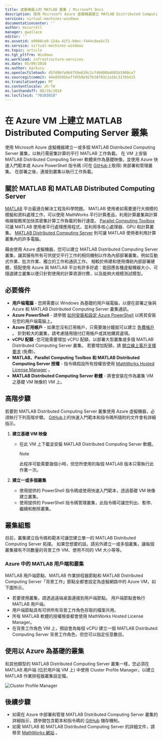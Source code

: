 ```yaml
---
title: 虛擬機器上的 MATLAB 叢集 | Microsoft Docs
description: 使用 Microsoft Azure 虛擬機器建立 MATLAB Distributed Computing Server 叢集，以執行需密集計算的平行 MATLAB 工作負載。
services: virtual-machines-windows
documentationcenter: ''
author: mscurrell
manager: gwallace
editor: ''
ms.assetid: e9980ce9-124a-41f1-b9ec-f444c8ea5c72
ms.service: virtual-machines-windows
ms.topic: article
ms.tgt_pltfrm: Windows
ms.workload: infrastructure-services
ms.date: 05/09/2016
ms.author: markscu
ms.openlocfilehash: d57d9bfa964759e639c2cf40d86bd603b1900ce7
ms.sourcegitcommit: 44e85b95baf7dfb9e92fb38f03c2a1bc31765415
ms.translationtype: MT
ms.contentlocale: zh-TW
ms.lasthandoff: 08/28/2019
ms.locfileid: "70103018"
---
```

# <a name="create-matlab-distributed-computing-server-clusters-on-azure-vms"></a>在 Azure VM 上建立 MATLAB Distributed Computing Server 叢集
使用 Microsoft Azure 虛擬機器建立一或多個 MATLAB Distributed Computing Server 叢集，以執行需密集計算的平行 MATLAB 工作負載。 在 VM 上安裝 MATLAB Distributed Computing Server 軟體來作為基礎映像，並使用 Azure 快速入門範本或 Azure PowerShell 指令碼 (可在 [GitHub](https://github.com/Azure/azure-quickstart-templates/tree/master/matlab-cluster)上取得) 來部署和管理叢集。 在部署之後，連接到叢集以執行工作負載。

## <a name="about-matlab-and-matlab-distributed-computing-server"></a>關於 MATLAB 和 MATLAB Distributed Computing Server
[MATLAB](https://www.mathworks.com/products/matlab/) 平台最適合解決工程及科學問題。 MATLAB 使用者如需要進行大規模的模擬和資料處理工作，可以使用 MathWorks 平行計算產品，利用計算叢集與計算格線服務來加快其密集計算工作負載的執行速度。 [Parallel Computing Toolbox](https://www.mathworks.com/products/parallel-computing/) 可讓 MATLAB 使用者平行處理應用程式，並利用多核心處理器、GPU 和計算叢集。 [MATLAB Distributed Computing Server](https://www.mathworks.com/products/distriben/) 則可讓 MATLAB 使用者利用計算叢集內的許多電腦。

藉由使用 Azure 虛擬機器，您可以建立 MATLAB Distributed Computing Server 叢集，讓其擁有所有可供提交平行工作的相同機制以作為內部部署叢集，例如互動式作業、批次作業、獨立的工作和通訊工作。 相較於佈建和使用傳統內部部署硬體，搭配使用 Azure 與 MATLAB 平台有許多好處︰能因應各種虛擬機器大小、可隨選建立叢集以便只針對使用的計算資源付費，以及能夠大規模測試模型。  

## <a name="prerequisites"></a>必要條件
* **用戶端電腦** - 您將需要以 Windows 為基礎的用戶端電腦，以便在部署之後與 Azure 和 MATLAB Distributed Computing Server 叢集通訊。
* **Azure PowerShell** - 請參閱 [如何安裝和設定 Azure PowerShell](/powershell/azure/overview) 以將其安裝在您的用戶端電腦上。
* **Azure 訂用帳戶** - 如果您沒有訂用帳戶，只需要幾分鐘就可以建立 [免費帳戶](https://azure.microsoft.com/free/) 。 針對較大的叢集，請考慮隨用隨付訂用帳戶或其他購買選項。
* **vCPU 配額** -您可能需要增加 vCPU 配額，以部署大型叢集或多個 MATLAB Distributed Computing Server 叢集。 若要增加配額，請 [開立線上客戶支援要求](https://azure.microsoft.com/blog/2014/06/04/azure-limits-quotas-increase-requests/) (免費)。
* **MATLAB、Parallel Computing Toolbox 和 MATLAB Distributed Computing Server 授權** - 指令碼假設所有授權皆使用 [MathWorks Hosted License Manager](https://www.mathworks.com/help/install/license-management.html) 。  
* **MATLAB Distributed Computing Server 軟體** - 將會安裝在作為叢集 VM 之基礎 VM 映像的 VM 上。

## <a name="high-level-steps"></a>高階步驟
若要對 MATLAB Distributed Computing Server 叢集使用 Azure 虛擬機器，必須執行下列高階步驟。 [GitHub](https://github.com/Azure/azure-quickstart-templates/tree/master/matlab-cluster)上的快速入門範本和指令碼所隨附的文件會有詳細指示。

1. **建立基礎 VM 映像**  

   * 在此 VM 上下載並安裝 MATLAB Distributed Computing Server 軟體。

     > [!NOTE]
     > 此程序可能需要幾個小時，但您所使用的每個 MATLAB 版本只需執行此作業一次。   
     >
     >
2. **建立一或多個叢集**  

   * 使用提供的 PowerShell 指令碼或使用快速入門範本，透過基礎 VM 映像建立叢集。   
   * 使用提供的 PowerShell 指令碼管理叢集，此指令碼可讓您列出、暫停、繼續和刪除叢集。

## <a name="cluster-configurations"></a>叢集組態
目前，叢集建立指令碼和範本可讓您建立單一的 MATLAB Distributed Computing Server 拓撲。 如果您想要的話，請另外建立一或多個叢集，讓每個叢集擁有不同數量的背景工作 VM、使用不同的 VM 大小等等。

### <a name="matlab-client-and-cluster-in-azure"></a>Azure 中的 MATLAB 用戶端和叢集
MATLAB 用戶端節點、MATLAB 作業排程器節點和 MATLAB Distributed Computing Server「背景工作」節點全都會設定為虛擬網路中的 Azure VM，如下圖所示。


* 若要使用叢集，請透過遠端桌面連接到用戶端節點。 用戶端節點會執行 MATLAB 用戶端。
* 用戶端節點具有可供所有背景工作角色存取的檔案共用。
* 所有 MATLAB 軟體的授權檢查都會使用 MathWorks Hosted License Manager。
* 在背景工作角色 VM 上，預設會為每個 vCPU 建立一個 MATLAB Distributed Computing Server 背景工作角色，但您可以指定任意數目。

## <a name="use-an-azure-based-cluster"></a>使用以 Azure 為基礎的叢集
和其他類型的 MATLAB Distributed Computing Server 叢集一樣，您必須在 MATLAB 用戶端 (位於用戶端 VM 上) 中使用 Cluster Profile Manager，以建立 MATLAB 作業排程器叢集設定檔。

![Cluster Profile Manager](./media/matlab-mdcs-cluster/cluster_profile_manager.png)

## <a name="next-steps"></a>後續步驟
* 如需在 Azure 中部署和管理 MATLAB Distributed Computing Server 叢集的詳細指示，請參閱包含範本和指令碼的 [GitHub](https://github.com/Azure/azure-quickstart-templates/tree/master/matlab-cluster) 儲存機制。
* 如需 MATLAB 和 MATLAB Distributed Computing Server 的詳細文件，請移至 [MathWorks 網站](https://www.mathworks.com/) 。
